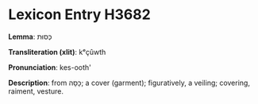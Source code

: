 # Lexicon Entry H3682

**Lemma**: כְּסוּת

**Transliteration (xlit)**: kᵉçûwth

**Pronunciation**: kes-ooth'

**Description**:
from כָּסָה; a cover (garment); figuratively, a veiling; covering, raiment, vesture.
